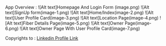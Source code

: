 App Overview : 
![Alt text]Homepage And Login Form (image.png)
![Alt text]SignUp form(image-1.png)
![Alt text]Home/Index(image-2.png)
![Alt text]User Profile Card(image-3.png)
![Alt text]Location Page(image-4.png)
![Alt text]Fiber Details Page(image-5.png)
![Alt text]Owner Page(image-6.png)
![Alt text]Owner Page With User Profile Card(image-7.png)

Copyrights to  :
[Linkedin Profile Link](https://www.linkedin.com/in/vikash-parashar-3152471ba/)
